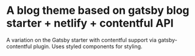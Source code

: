 # A blog theme based on gatsby blog starter + netlify + contentful API
A variation on the Gatsby starter with contentful support via gatsby-contentful plugin. Uses styled components for styling. 


